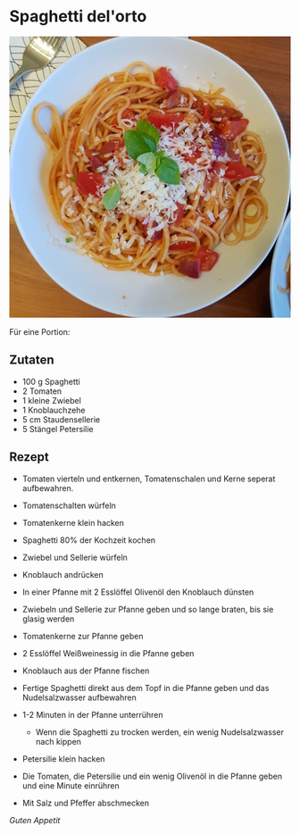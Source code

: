 # Spaghetti del'orto

![img](imgs/Spaghetti_del_orto.jpg)

Für eine Portion:

## Zutaten
- 100 g Spaghetti
- 2 Tomaten
- 1 kleine Zwiebel
- 1 Knoblauchzehe
- 5 cm Staudensellerie
- 5 Stängel Petersilie

## Rezept
- Tomaten vierteln und entkernen, Tomatenschalen und Kerne seperat aufbewahren.

- Tomatenschalten würfeln

- Tomatenkerne klein hacken

- Spaghetti 80% der Kochzeit kochen

- Zwiebel und Sellerie würfeln

- Knoblauch andrücken

- In einer Pfanne mit 2 Esslöffel Olivenöl den Knoblauch dünsten

- Zwiebeln und Sellerie zur Pfanne geben und so lange braten, bis sie glasig werden

- Tomatenkerne zur Pfanne geben

- 2 Esslöffel Weißweinessig in die Pfanne geben

- Knoblauch aus der Pfanne fischen

- Fertige Spaghetti direkt aus dem Topf in die Pfanne geben und das Nudelsalzwasser aufbewahren

- 1-2 Minuten in der Pfanne unterrühren
  - Wenn die Spaghetti zu trocken werden, ein wenig Nudelsalzwasser nach kippen

- Petersilie klein hacken

- Die Tomaten, die Petersilie und ein wenig Olivenöl in die Pfanne geben und eine Minute einrühren

- Mit Salz und Pfeffer abschmecken

*Guten Appetit*
